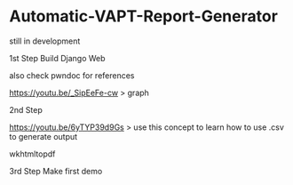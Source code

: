 # Automatic-VAPT-Report-Generator
still in development

1st Step
Build Django Web 

also check pwndoc for references

https://youtu.be/_SipEeFe-cw > graph

2nd Step

https://youtu.be/6yTYP39d9Gs > use this concept to learn how to use .csv to generate output

wkhtmltopdf

3rd Step
Make first demo
